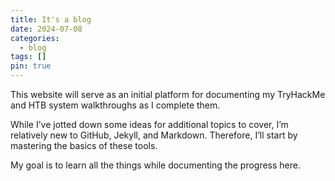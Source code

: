 ```yaml
---
title: It's a blog
date: 2024-07-08
categories:
  - blog
tags: []
pin: true
---
```


<p>This website will serve as an initial platform for documenting my TryHackMe and HTB system walkthroughs as I complete them. </p>
<p>While I’ve jotted down some ideas for additional topics to cover, I’m relatively new to GitHub, Jekyll, and Markdown. Therefore, I’ll start by mastering the basics of these tools. </p>
<p>My goal is to learn all the things while documenting the progress here.</p>